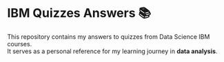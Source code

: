 # IBM Quizzes Answers 📚  

This repository contains my answers to quizzes from Data Science IBM courses.  
It serves as a personal reference for my learning journey in **data analysis**.  

